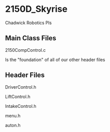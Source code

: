2150D_Skyrise
=============

Chadwick Robotics Pls

Main Class Files
-----------------
2150CompControl.c
  
  Is the "foundation" of all of our other header files
  
Header Files
----------------
DriverControl.h

LiftControl.h

IntakeControl.h

menu.h

auton.h

